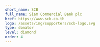```yaml
---
short_name: SCB
full_name: Siam Commercial Bank plc
href: https://www.scb.co.th
logo: /assets/img/supporters/scb-logo.svg
type: donator
level: diamond
order: 4
---
```

